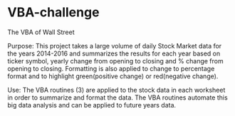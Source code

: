 # VBA-challenge
The VBA of Wall Street

Purpose: This project takes a large volume of daily Stock Market data for the years 2014-2016 and summarizes the results for each year based on ticker symbol, yearly change from opening to closing and % change from opening to closing. Formatting is also applied to change to percentage format and to highlight green(positive change) or red(negative change). 

Use: The VBA routines (3) are applied to the stock data in each worksheet in order to summarize and format the data. The VBA routines automate this big data analysis and can be applied to future years data. 
